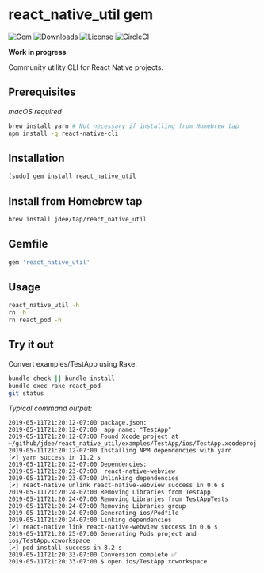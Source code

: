 # react_native_util gem

[![Gem](https://img.shields.io/gem/v/react_native_util.svg?style=flat)](https://rubygems.org/gems/react_native_util)
[![Downloads](https://img.shields.io/gem/dt/react_native_util.svg?style=flat)](https://rubygems.org/gems/react_native_util)
[![License](https://img.shields.io/badge/license-MIT-green.svg?style=flat)](https://github.com/jdee/react_native_util/blob/master/LICENSE)
[![CircleCI](https://img.shields.io/circleci/project/github/jdee/react_native_util.svg)](https://circleci.com/gh/jdee/react_native_util)

**Work in progress**

Community utility CLI for React Native projects.

## Prerequisites

_macOS required_

```bash
brew install yarn # Not necessary if installing from Homebrew tap
npm install -g react-native-cli
```

## Installation

```bash
[sudo] gem install react_native_util
```

## Install from Homebrew tap

```bash
brew install jdee/tap/react_native_util
```

## Gemfile

```Ruby
gem 'react_native_util'
```

## Usage

```bash
react_native_util -h
rn -h
rn react_pod -h
```

## Try it out

Convert examples/TestApp using Rake.

```bash
bundle check || bundle install
bundle exec rake react_pod
git status
```

_Typical command output:_
```
2019-05-11T21:20:12-07:00 package.json:
2019-05-11T21:20:12-07:00  app name: "TestApp"
2019-05-11T21:20:12-07:00 Found Xcode project at ~/github/jdee/react_native_util/examples/TestApp/ios/TestApp.xcodeproj
2019-05-11T21:20:12-07:00 Installing NPM dependencies with yarn
[✔] yarn success in 11.2 s
2019-05-11T21:20:23-07:00 Dependencies:
2019-05-11T21:20:23-07:00  react-native-webview
2019-05-11T21:20:23-07:00 Unlinking dependencies
[✔] react-native unlink react-native-webview success in 0.6 s
2019-05-11T21:20:24-07:00 Removing Libraries from TestApp
2019-05-11T21:20:24-07:00 Removing Libraries from TestAppTests
2019-05-11T21:20:24-07:00 Removing Libraries group
2019-05-11T21:20:24-07:00 Generating ios/Podfile
2019-05-11T21:20:24-07:00 Linking dependencies
[✔] react-native link react-native-webview success in 0.6 s
2019-05-11T21:20:25-07:00 Generating Pods project and ios/TestApp.xcworkspace
[✔] pod install success in 8.2 s
2019-05-11T21:20:33-07:00 Conversion complete ✅
2019-05-11T21:20:33-07:00 $ open ios/TestApp.xcworkspace
```
